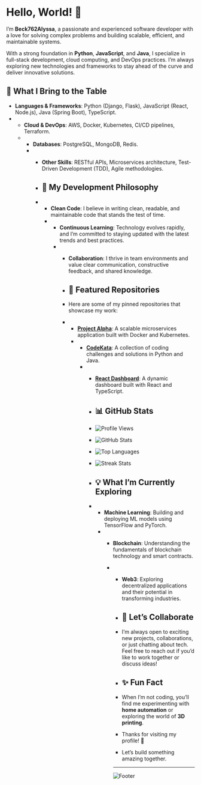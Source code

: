 # Hello, World! 👋  

I’m **Beck762Alyssa**, a passionate and experienced software developer with a love for solving complex problems and building scalable, efficient, and maintainable systems.  

With a strong foundation in **Python**, **JavaScript**, and **Java**, I specialize in full-stack development, cloud computing, and DevOps practices. I’m always exploring new technologies and frameworks to stay ahead of the curve and deliver innovative solutions.  

## 🌟 **What I Bring to the Table**  
- **Languages & Frameworks**: Python (Django, Flask), JavaScript (React, Node.js), Java (Spring Boot), TypeScript.
- - **Cloud & DevOps**: AWS, Docker, Kubernetes, CI/CD pipelines, Terraform.
  - - **Databases**: PostgreSQL, MongoDB, Redis.
    - - **Other Skills**: RESTful APIs, Microservices architecture, Test-Driven Development (TDD), Agile methodologies.
     
      - ## 🔧 **My Development Philosophy**
      - - **Clean Code**: I believe in writing clean, readable, and maintainable code that stands the test of time.
        - - **Continuous Learning**: Technology evolves rapidly, and I’m committed to staying updated with the latest trends and best practices.
          - - **Collaboration**: I thrive in team environments and value clear communication, constructive feedback, and shared knowledge.
           
            - ## 📌 **Featured Repositories**
            - Here are some of my pinned repositories that showcase my work:
            - - **[Project Alpha](https://github.com/Beck762Alyssa/ProjectAlpha)**: A scalable microservices application built with Docker and Kubernetes.
              - - **[CodeKata](https://github.com/Beck762Alyssa/CodeKata)**: A collection of coding challenges and solutions in Python and Java.
                - - **[React Dashboard](https://github.com/Beck762Alyssa/ReactDashboard)**: A dynamic dashboard built with React and TypeScript.
                 
                  - ## 📊 **GitHub Stats**
                  - ![Profile Views](https://komarev.com/ghpvc/?username=Beck762Alyssa&color=blue&style=flat-square)
                  - ![GitHub Stats](https://github-readme-stats.vercel.app/api?username=Beck762Alyssa&show_icons=true&theme=radical)
                  - ![Top Languages](https://github-readme-stats.vercel.app/api/top-langs/?username=Beck762Alyssa&layout=compact&theme=dark)
                  - ![Streak Stats](https://github-readme-streak-stats.herokuapp.com/?user=Beck762Alyssa&theme=radical)
                 
                  - ## 💡 **What I’m Currently Exploring**
                  - - **Machine Learning**: Building and deploying ML models using TensorFlow and PyTorch.
                    - - **Blockchain**: Understanding the fundamentals of blockchain technology and smart contracts.
                      - - **Web3**: Exploring decentralized applications and their potential in transforming industries.
                       
                        - ## 🚀 **Let’s Collaborate**
                        - I’m always open to exciting new projects, collaborations, or just chatting about tech. Feel free to reach out if you’d like to work together or discuss ideas!
                       
                        - ## ✨ **Fun Fact**
                        - When I’m not coding, you’ll find me experimenting with **home automation** or exploring the world of **3D printing**.
                       
                        - Thanks for visiting my profile! 🙌
                        - Let’s build something amazing together.
                       
                        - ---
                        ![Footer](https://capsule-render.vercel.app/api?type=waving&color=gradient&height=150&section=footer&text=Keep%20Coding%20🚀&fontSize=30)
